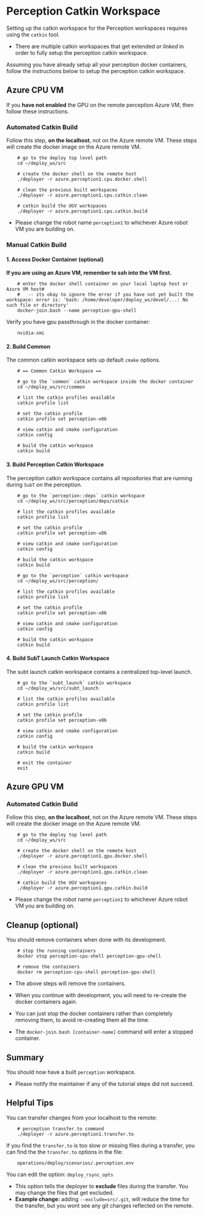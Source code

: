 # Perception Catkin Workspace

Setting up the catkin workspace for the Perception workspaces requires using the `catkin` tool.

- There are multiple catkin workspaces that get extended *or linked* in order to fully setup the perception catkin workspace.

Assuming you have already setup all your perception docker containers, follow the instructions below to setup the perception catkin workspace.

## Azure CPU VM

If you **have not enabled** the GPU on the remote perception Azure VM, then follow these instructions.

### Automated Catkin Build

Follow this step, **on the localhost**, not on the Azure remote VM. These steps will create the docker image on the Azure remote VM.

        # go to the deploy top level path
        cd ~/deploy_ws/src

        # create the docker shell on the remote host
        ./deployer -r azure.perception1.cpu.docker.shell

        # clean the previous built workspaces
        ./deployer -r azure.perception1.cpu.catkin.clean

        # catkin build the UGV workspaces
        ./deployer -r azure.perception1.cpu.catkin.build

- Please change the robot name `perception1` to whichever Azure robot VM you are building on.

### Manual Catkin Build

#### 1. Access Docker Container (optional)

**If you are using an Azure VM, remember to ssh into the VM first.**

        # enter the docker shell container on your local laptop host or Azure VM host#
        #   -- its okay to ignore the error if you have not yet built the workspace: error is: 'bash: /home/developer/deploy_ws/devel/...: No such file or directory'
        docker-join.bash --name perception-gpu-shell

Verify you have gpu passthrough in the docker container:

        nvidia-smi

#### 2. Build Common

The common catkin workspace sets up default `cmake` options.

        # == Common Catkin Workspace ==

        # go to the `common` catkin workspace inside the docker container
        cd ~/deploy_ws/src/common

        # list the catkin profiles available
        catkin profile list

        # set the catkin profile
        catkin profile set perception-x86

        # view catkin and cmake configuration
        catkin config

        # build the catkin workspace
        catkin build

#### 3. Build Perception Catkin Workspace

The perception catkin workspace contains all repositories that are running during `SubT` on the perception.

        # go to the `perception::deps` catkin workspace
        cd ~/deploy_ws/src/perception/deps/catkin

        # list the catkin profiles available
        catkin profile list

        # set the catkin profile
        catkin profile set perception-x86

        # view catkin and cmake configuration
        catkin config

        # build the catkin workspace
        catkin build

        # go to the `perception` catkin workspace
        cd ~/deploy_ws/src/perception/

        # list the catkin profiles available
        catkin profile list

        # set the catkin profile
        catkin profile set perception-x86

        # view catkin and cmake configuration
        catkin config

        # build the catkin workspace
        catkin build

#### 4. Build SubT Launch Catkin Workspace

The subt launch catkin workspace contains a centralized top-level launch.

        # go to the `subt_launch` catkin workspace
        cd ~/deploy_ws/src/subt_launch

        # list the catkin profiles available
        catkin profile list

        # set the catkin profile
        catkin profile set perception-x86

        # view catkin and cmake configuration
        catkin config

        # build the catkin workspace
        catkin build

        # exit the container
        exit


## Azure GPU VM

### Automated Catkin Build

Follow this step, **on the localhost**, not on the Azure remote VM. These steps will create the docker image on the Azure remote VM.

        # go to the deploy top level path
        cd ~/deploy_ws/src

        # create the docker shell on the remote host
        ./deployer -r azure.perception1.gpu.docker.shell

        # clean the previous built workspaces
        ./deployer -r azure.perception1.gpu.catkin.clean

        # catkin build the UGV workspaces
        ./deployer -r azure.perception1.gpu.catkin.build

- Please change the robot name `perception1` to whichever Azure robot VM you are building on.

## Cleanup (optional)

You should remove containers when done with its development.

        # stop the running containers
        docker stop perception-cpu-shell perception-gpu-shell

        # remove the containers
        docker rm perception-cpu-shell perception-gpu-shell

- The above steps will remove the containers.

- When you continue with development, you will need to re-create the docker containers again.

- You can just stop the docker containers rather than completely removing them, to avoid re-creating them all the time.

- The `docker-join.bash [container-name]` command will enter a stopped container.

## Summary

You should now have a built `perception` workspace.

- Please notify the maintainer if any of the tutorial steps did not succeed.

## Helpful Tips

You can transfer changes from your localhost to the remote:

        # perception transfer.to command
        ./deployer -r azure.perception1.transfer.to

If you find the `transfer.to` is too slow or missing files during a transfer, you can find the the `transfer.to` options in the file:

        operations/deploy/scenarios/.perception.env

You can edit the option: `deploy_rsync_opts`

- This option tells the deployer to **exclude** files during the transfer. You may change the files that get excluded.
- **Example change:** adding `--exclude=src/.git`, will reduce the time for the transfer, but you wont see any git changes reflected on the remote.
